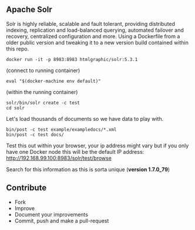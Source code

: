 ## Apache Solr

Solr is highly reliable, scalable and fault tolerant, providing distributed indexing, replication and load-balanced querying, automated failover and recovery, centralized configuration and more. Using a Dockerfile from a older public version and tweaking it to a new version build contained within this repo.

```
docker run -it -p 8983:8983 htmlgraphic/solr:5.3.1
```

(connect to running container)

```
eval "$(docker-machine env default)"
```

(within the running container)

```
solr/bin/solr create -c test
cd solr
```

Let's load thousands of documents so we have data to play with.

```
bin/post -c test example/exampledocs/*.xml
bin/post -c test docs/
```


Test this out within your browser, your ip address might vary but if you only have one Docker node this will be the default IP address:
http://192.168.99.100:8983/solr/test/browse


Search for this information as this is sorta unique (**version 1.7.0_79**)  


## Contribute

- Fork
- Improve
- Document your improvements
- Commit, push and make a pull-request